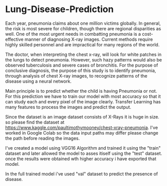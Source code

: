 # Lung-Disease-Prediction
  Each year, pneumonia claims about one million victims globally. In general, the risk is most severe for children, though there are regional disparities as well. 
One of the most urgent needs in combatting pneumonia is a cost-effective manner of diagnosing X-ray images. Current methods require highly skilled personnel and are impractical for many regions of the world.

   The doctor, when interpreting the chest x-ray, will look for white patches in the lungs to detect pneumonia. However, such hazy patterns would also be observed tuberculosis and severe cases of bronchitis. For the purpose of conclusive diagnosis, the purpose of this study is to identify pneumonia, through analysis of chest X-ray images, to recognize patterns of the disease using a neural network.

  Main principle is to predict whether the child is having Pneumonia or not. For this prediction we have to train our model with most accuracy so that it can study each and every pixel of the image clearly. Transfer Learning has many features to process the images and predict the output.

Since the dataset is an image dataset consists of X-Rays it is huge in size. so please find the dataset at https://www.kaggle.com/paultimothymooney/chest-xray-pneumonia.
I've worked in Google Colab so the data input paths may differ please change the path before reading the images.

I've created a model using VGG16 Algorithm and trained it using the "train" dataset and later allowed the model to asses itiself using the "test" dataset. once the results were obtained wth higher accuracy i have exported that model.

In the full trained model i've used "val" dataset to predict the presence of disease.

